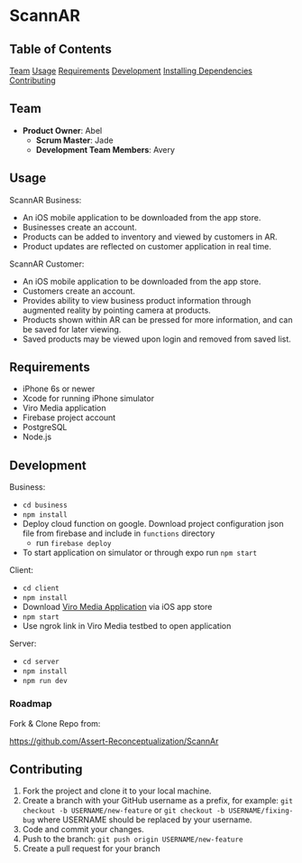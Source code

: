 # ScannAR

## Table of Contents
[Team](#team)
[Usage](#Usage)
[Requirements](#requirements)
[Development](#development)
[Installing Dependencies](#installing-dependencies)
[Contributing](#contributing)

## Team

- __Product Owner__: Abel
  - __Scrum Master__: Jade
  - __Development Team Members__: Avery

## Usage

ScannAR Business:
- An iOS mobile application to be downloaded from the app store.
- Businesses create an account.
- Products can be added to inventory and viewed by customers in AR.
- Product updates are reflected on customer application in real time.

ScannAR Customer:
- An iOS mobile application to be downloaded from the app store. 
- Customers create an account.
- Provides ability to view business product information through augmented reality by pointing camera at products.
- Products shown within AR can be pressed for more information, and can be saved for later viewing.
- Saved products may be viewed upon login and removed from saved list.


## Requirements

- iPhone 6s or newer
- Xcode for running iPhone simulator
- Viro Media application
- Firebase project account
- PostgreSQL
- Node.js


## Development

Business:
- `cd business`
- `npm install`
- Deploy cloud function on google. Download project configuration json file from firebase and include in `functions` directory
    - run `firebase deploy`
- To start application on simulator or through expo run `npm start`

Client: 
- `cd client`
- `npm install`
- Download [Viro Media Application](https://itunes.apple.com/us/app/viro-media/id1163100576?mt=8) via iOS app store
- `npm start`
- Use ngrok link in Viro Media testbed to open application

Server:
- `cd server`
- `npm install`
- `npm run dev`


### Roadmap

Fork & Clone Repo from:

<https://github.com/Assert-Reconceptualization/ScannAr>

## Contributing

1. Fork the project and clone it to your local machine.
2. Create a branch with your GitHub username as a prefix, for example: `git checkout -b USERNAME/new-feature` or `git checkout -b USERNAME/fixing-bug` where USERNAME should be replaced by your username.
3. Code and commit your changes.
4. Push to the branch: `git push origin USERNAME/new-feature`
5. Create a pull request for your branch